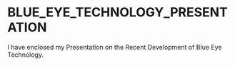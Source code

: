 # BLUE_EYE_TECHNOLOGY_PRESENTATION
I have enclosed my Presentation on the Recent Development of Blue Eye Technology.
